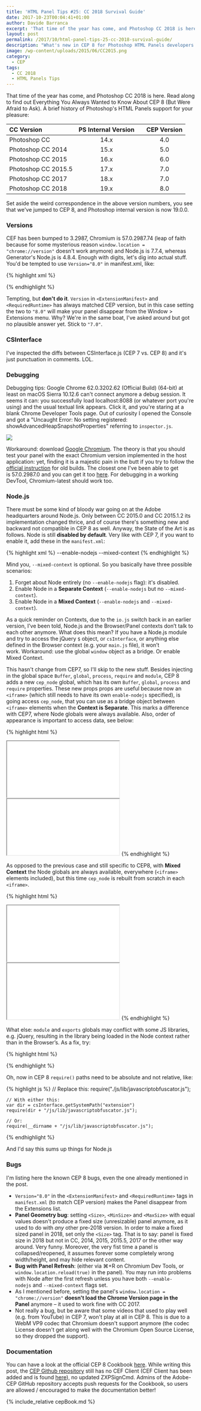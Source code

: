 ```yaml
---
title: 'HTML Panel Tips #25: CC 2018 Survival Guide'
date: 2017-10-23T00:04:41+01:00
author: Davide Barranca
excerpt: 'That time of the year has come, and Photoshop CC 2018 is here. Read along to find out Everything You Always Wanted to Know About CEP 8* (*But Were Afraid to Ask).'
layout: post
permalink: /2017/10/html-panel-tips-25-cc-2018-survival-guide/
description: "What's new in CEP 8 for Photoshop HTML Panels developers. Information you'd better know to successfully migrate your extensions to CC 2018"
image: /wp-content/uploads/2015/06/CC2015.png
category:
  - CEP
tags:
  - CC 2018
  - HTML Panels Tips
---
```



That time of the year has come, and Photoshop CC 2018 is here. Read along to find out Everything You Always Wanted to Know About CEP 8 (But Were Afraid to Ask). A brief history of Photoshop's HTML Panels support for your pleasure:

| CC Version | PS Internal Version |  | CEP Version |
|:------------|:---------------------:|:-------------:|:-------------:|
| Photoshop CC | 14.x | | 4.0 |
| Photoshop CC 2014 | 15.x | | 5.0 |
| Photoshop CC 2015 | 16.x | | 6.0 |
| Photoshop CC 2015.5 | 17.x | | 7.0 |
| Photoshop CC 2017 | 18.x | | 7.0 |
| Photoshop CC 2018 | 19.x | | 8.0 |

Set aside the weird correspondence in the above version numbers, you see that we've jumped to CEP 8, and Photoshop internal version is now 19.0.0.

### Versions

CEF has been bumped to 3.2987, Chromium is 57.0.2987.74 (leap of faith because for some mysterious reason `window.location = "chrome://version"` doesn't work anymore) and Node.js is 7.7.4, whereas Generator's Node.js is 4.8.4. Enough with digits, let's dig into actual stuff. You'd be tempted to use `Version="8.0"` in manifest.xml, like:

{% highlight xml %}
<?xml version="1.0"?>
<ExtensionManifest xmlns:xsi="http://www.w3.org/2001/XMLSchema-instance"
  ExtensionBundleId="com.example.helloWorld"
  ExtensionBundleVersion="1.0.0" Version="8.0">
  <ExtensionList>
    <Extension Id="com.example.helloWorld.panel" Version="1.0.0"/>
  </ExtensionList>
  <ExecutionEnvironment>
    <HostList>
      <Host Name="PHXS" Version="19.0"/>
      <Host Name="PHSP" Version="19.0"/>
    </HostList>
    <LocaleList>
      <Locale Code="All"/>
    </LocaleList>
    <RequiredRuntimeList>
      <RequiredRuntime Name="CSXS" Version="8.0"/>
    </RequiredRuntimeList>
  </ExecutionEnvironment>
  <!-- etc. -->
</ExtensionManifest>
{% endhighlight %}

Tempting, but **don't do it**. `Version` in `<ExtensionManifest>` and `<RequiredRuntime>` has always matched CEP version, but in this case setting the two to `"8.0"` will make your panel disappear from the Window > Extensions menu. Why? We're in the same boat, I've asked around but got no plausible answer yet. Stick to `"7.0"`.

### CSInterface

I've inspected the diffs between CSInterface.js (CEP 7 vs. CEP 8) and it's just punctuation in comments. LOL.

### Debugging

Debugging tips: Google Chrome 62.0.3202.62 (Official Build) (64-bit) at least on macOS Sierra 10.12.6 can't connect anymore a debug session. It seems it can: you successfully load localhost:8088 (or whatever port you're using) and the usual textual link appears. Click it, and you're staring at a blank Chrome Developer Tools page. Out of curiosity I opened the Console and got a "Uncaught Error: No setting registered: showAdvancedHeapSnapshotProperties" referring to `inspector.js`.

![](/wp-content/uploads/2017/10/console-700x226.png)

Workaround: download [Google Chromium](https://chromium.woolyss.com/download/en/#mac). The theory is that you should test your panel with the exact Chromium version implemented in the host application: yet, finding it is a majestic pain in the butt if you try to follow the [official instruction](https://www.chromium.org/getting-involved/download-chromium) for old builds. The closest one I've been able to get is 57.0.2987.0 and you can get it too [here](https://commondatastorage.googleapis.com/chromium-browser-snapshots/index.html?prefix=Mac/444967/). For debugging in a working DevTool, Chromium-latest should work too.

### Node.js

There must be some kind of bloody war going on at the Adobe headquarters around Node.js. Only between CC 2015.0 and CC 2015.1.2 its implementation changed thrice, and of course there's something new and backward not compatible in CEP 8 as well. Anyway, the State of the Art is as follows. Node is still **disabled by default**. Very like with CEP 7, if you want to enable it, add these in the `manifest.xml`:

{% highlight xml %}
<Resources>
  <CEFCommandLine>
    <Parameter>--enable-nodejs</Parameter>
    <Parameter>--mixed-context</Parameter>
  </CEFCommandLine>
{% endhighlight %}

Mind you, `--mixed-context` is optional. So you basically have three possible scenarios:

1.  Forget about Node entirely (no `--enable-nodejs` flag): it's disabled.
2.  Enable Node in a **Separate Context** (`--enable-nodejs` but no `--mixed-context`).
3.  Enable Node in a **Mixed Context** (`--enable-nodejs` and `--mixed-context`).

As a quick reminder on Contexts, due to the `io.js` switch back in an earlier version, I’ve been told, Node.js and the Browser/Panel contexts don’t talk to each other anymore. What does this mean? If you have a Node.js module and try to access the jQuery `$` object, or `csInterface`, or anything else defined in the Browser context (e.g. your `main.js` file), it won’t work. Workaround: use the global `window` object as a bridge. Or enable Mixed Context.

This hasn't change from CEP7, so I'll skip to the new stuff. Besides injecting in the global space `Buffer`, `global`, `process`, `require` and `module`, CEP 8 adds a new `cep_node` global, which has its own `Buffer`, `global`, `process` and `require` properties. These new props props are useful because now an `<iframe>` (which still needs to have its own `enable-nodejs` specified), is going access `cep_node`, that you can use as a bridge object between `<iframe>` elements when the **Context is Separate**. This marks a difference with CEP7, where Node globals were always available. Also, order of appearance is important to access data, see below:

{% highlight html %}
<body>
  <!-- Node globals: OK, cep_node:OK -->
  <iframe src="iframe1.html" enable-nodejs>
    <!-- Node globals: NO, cep_node:OK -->
    <!-- You can set node_cep props, and access them \*later\*, e.g.
    <script>
      cep_node.process.pippo = "Goofy";
    </script> -->
  </iframe>
  <iframe src="iframe2.html" enable-nodejs>
     <!-- Node globals: NO, cep_node:OK -->
     <!-- You can access node_cep props set \*before\*
    <script>
      console.log(cep_node.process.pippo); // "Goofy"
    </script> -->
  </iframe>
</body>
<!-- <script> tags belongs to iframe1.html and iframe2.html -->
{% endhighlight %}

As opposed to the previous case and still specific to CEP8, with **Mixed Context** the Node globals are always available, everywhere (`<iframe>` elements included), but this time `cep_node` is rebuilt from scratch in each `<iframe>`.

{% highlight html %}
<body>
  <!-- Node globals: OK, cep_node:OK -->
  <iframe src="iframe1.html" enable-nodejs>
    <!-- Node globals: OK, cep_node:OK -->
    <!-- set node_cep props only for this iframe only, e.g.
    <script>
      cep_node.process.pippo = "Goofy";
    </script> -->
  </iframe>
  <iframe src="iframe2.html" enable-nodejs>
     <!-- Node globals: OK, cep_node:OK -->
     <!-- cep_node props set in another iframe are not available
    <script>
      console.log(cep_node.process.pippo); // undefined
    </script> -->
  </iframe>
</body>
<!-- <script> tags belongs to iframe1.html and iframe2.html -->
{% endhighlight %}

What else: `module` and `exports` globals may conflict with some JS libraries, e.g. jQuery, resulting in the library being loaded in the Node context rather than in the Browser’s. As a fix, try:

{% highlight html %}
<!-- Insert above script imports -->
<script>
  if (typeof module === 'object') {
    window.module = module; module = undefined;
  }
  if (typeof exports === 'object') {
  	window.exports = exports; exports = undefined;
  }
</script>
<!-- JS imports -->
<script src="scripts/jquery.js"></script>
<script src="scripts/csinterface.js"></script>
<!-- Insert after JS imports, IF you need module, exports -->
<script>
  if (window.module) module = window.module;
  if (window.exports) exports = window.exports;
</script>
{% endhighlight %}

Oh, now in CEP 8 `require()` paths need to be absolute and not relative, like:

{% highlight js %}
	// Replace this:
	require("./js/lib/javascriptobfuscator.js");

	// With either this:
	var dir = csInterface.getSystemPath("extension")
	require(dir + "/js/lib/javascriptobfuscator.js");

	// Or:
	require(__dirname + "/js/lib/javascriptobfuscator.js");  

{% endhighlight %}

And I'd say this sums up things for Node.js

### Bugs

I'm listing here the known CEP 8 bugs, even the one already mentioned in the post.

*   `Version="8.0"` in the `<ExtensionManifest>` and `<RequiredRuntime>` tags in `manifest.xml` (to match CEP version) makes the Panel disappear from the Extensions list.
*   **Panel Geometry bug**: setting `<Size>`, `<MinSize>` and `<MaxSize>` with equal values doesn't produce a fixed size (unresizable) panel anymore, as it used to do with _any_ other pre-2018 version. In order to make a fixed sized panel in 2018, set only the `<Size>` tag. That is to say: panel is fixed size in 2018 but not in CC, 2014, 2015, 2015.5, 2017 or the other way around. Very funny. Moreover, the very fist time a panel is collapsed/reopened, it assumes forever some completely wrong width/height, and may hide relevant content.
*   **Bug with Panel Refresh**: (either via ⌘+R on Chromium Dev Tools, or `window.location.reload(true)` in the panel). You may run into problems with Node after the first refresh unless you have both `--enable-nodejs` and `--mixed-context` flags set.
*   As I mentioned before, setting the panel's `window.location = "chrome://version"` **doesn't load the Chrome Version page in the Panel** anymore – it used to work fine with CC 2017.
*   Not really a bug, but be aware that some videos that used to play well (e.g. from YouTube) in CEP 7, won't play at all in CEP 8. This is due to a WebM VP9 codec that Chromium doesn't support anymore (the codec License doesn't get along well with the Chromium Open Source License, so they dropped the support).

### Documentation

You can have a look at the official CEP 8 Cookbook [here](https://github.com/Adobe-CEP/CEP-Resources/blob/master/CEP_8.x/Documentation/CEP%208.0%20HTML%20Extension%20Cookbook.md). While writing this post, the [CEP Github repository](https://github.com/Adobe-CEP/CEP-Resources/) still has no CEF Client (CEF Client has been added and is found [here](https://github.com/Adobe-CEP/CEP-Resources/tree/master/CEP_8.x)), no updated ZXPSignCmd. Admins of the Adobe-CEP GitHub repository accepts push requests for the Cookbook, so users are allowed / encouraged to make the documentation better!

{% include_relative cepBook.md %}
